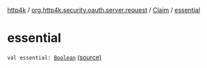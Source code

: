 [http4k](../../index.md) / [org.http4k.security.oauth.server.request](../index.md) / [Claim](index.md) / [essential](./essential.md)

# essential

`val essential: `[`Boolean`](https://kotlinlang.org/api/latest/jvm/stdlib/kotlin/-boolean/index.html) [(source)](https://github.com/http4k/http4k/blob/master/http4k-security-oauth/src/main/kotlin/org/http4k/security/oauth/server/request/RequestObject.kt#L30)